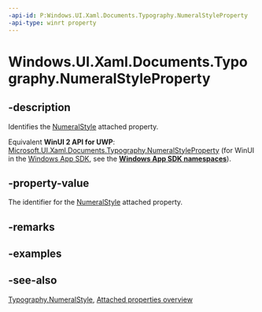 ```yaml
---
-api-id: P:Windows.UI.Xaml.Documents.Typography.NumeralStyleProperty
-api-type: winrt property
---
```


<!-- Property syntax
public Windows.UI.Xaml.DependencyProperty NumeralStyleProperty { get; }
-->

# Windows.UI.Xaml.Documents.Typography.NumeralStyleProperty

## -description
Identifies the [NumeralStyle](typography_numeralstyle.md) attached property.

Equivalent **WinUI 2 API for UWP**: [Microsoft.UI.Xaml.Documents.Typography.NumeralStyleProperty](/windows/winui/api/microsoft.ui.xaml.documents.typography.numeralstyleproperty) (for WinUI in the [Windows App SDK](/windows/apps/windows-app-sdk/), see the **[Windows App SDK namespaces](/windows/windows-app-sdk/api/winrt/)**).

## -property-value
The identifier for the [NumeralStyle](typography_numeralstyle.md) attached property.

## -remarks

## -examples

## -see-also

[Typography.NumeralStyle](typography_numeralstyle.md), [Attached properties overview](/windows/uwp/xaml-platform/attached-properties-overview)
